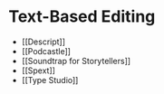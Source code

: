 # Text-Based Editing
* [[Descript]]
* [[Podcastle]]
* [[Soundtrap for Storytellers]]
* [[Spext]]
* [[Type Studio]]
